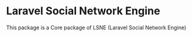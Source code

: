 # Laravel Social Network Engine
This package is a Core package of LSNE (Laravel Social Network Engine)
